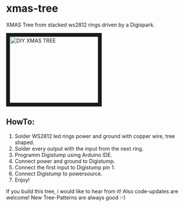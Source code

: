 # xmas-tree
XMAS Tree from stacked ws2812 rings driven by a Digispark.

<a href="http://www.youtube.com/watch?feature=player_embedded&v=Fm5TMvk3bUo
" target="_blank"><img src="http://img.youtube.com/vi/Fm5TMvk3bUo/0.jpg" 
alt="DIY XMAS TREE" width="240" height="180" border="10" /></a>

## HowTo:

1. Solder WS2812 led rings power and ground with copper wire, tree shaped.
2. Solder every output with the input from the next ring.
3. Programm Digistump using Arduino IDE.
4. Connect power and ground to Digistump.
5. Connect the first input to Digistump pin 1.
6. Connect Digistump to powersource.
7. Enjoy!


If you build this tree, i would like to hear from it! Also code-updates are welcome! New Tree-Patterns are always good :-)
